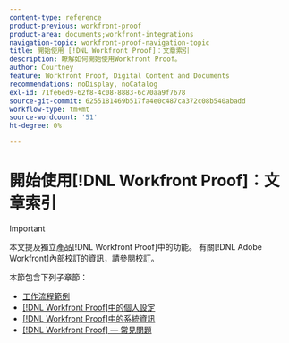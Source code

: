 ```yaml
---
content-type: reference
product-previous: workfront-proof
product-area: documents;workfront-integrations
navigation-topic: workfront-proof-navigation-topic
title: 開始使用 [!DNL Workfront Proof]：文章索引
description: 瞭解如何開始使用Workfront Proof。
author: Courtney
feature: Workfront Proof, Digital Content and Documents
recommendations: noDisplay, noCatalog
exl-id: 71fe6ed9-62f8-4c08-8883-6c70aa9f7678
source-git-commit: 6255181469b517fa4e0c487ca372c08b540abadd
workflow-type: tm+mt
source-wordcount: '51'
ht-degree: 0%

---
```


# 開始使用[!DNL Workfront Proof]：文章索引

<!-- Audited: 1/2024 -->

>[!IMPORTANT]
>
>本文提及獨立產品[!DNL Workfront Proof]中的功能。 有關[!DNL Adobe Workfront]內部校訂的資訊，請參閱[校訂](../../review-and-approve-work/proofing/proofing.md)。

本節包含下列子章節：

* [工作流程範例](../../workfront-proof/wp-getstarted/workflow-examples/workflow-examples.md)
* [ [!DNL Workfront Proof]中的個人設定](../../workfront-proof/wp-getstarted/personal-settings/personal-settings.md)
* [ [!DNL Workfront Proof]中的系統資訊](../../workfront-proof/wp-getstarted/system-information/system-information.md)
* [[!DNL Workfront Proof] — 常見問題](../../workfront-proof/wp-getstarted/faqs/faqs.md)
